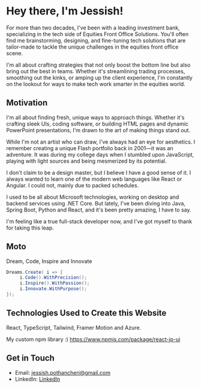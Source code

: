 # Hey there, I'm Jessish! <JP/>

For more than two decades, I've been with a leading investment bank, specializing in the tech side of Equities Front Office Solutions. You'll often find me brainstorming, designing, and fine-tuning tech solutions that are tailor-made to tackle the unique challenges in the equities front office scene.

I'm all about crafting strategies that not only boost the bottom line but also bring out the best in teams. Whether it's streamlining trading processes, smoothing out the kinks, or amping up the client experience, I'm constantly on the lookout for ways to make tech work smarter in the equities world.

## Motivation

I'm all about finding fresh, unique ways to approach things. Whether it's crafting sleek UIs, coding software, or building HTML pages and dynamic PowerPoint presentations, I'm drawn to the art of making things stand out.

While I'm not an artist who can draw, I've always had an eye for aesthetics. I remember creating a unique Flash portfolio back in 2001—it was an adventure. It was during my college days when I stumbled upon JavaScript, playing with light sources and being mesmerized by its potential.

I don't claim to be a design master, but I believe I have a good sense of it. I always wanted to learn one of the modern web languages like React or Angular. I could not, mainly due to packed schedules.

I used to be all about Microsoft technologies, working on desktop and backend services using .NET Core.
But lately, I've been diving into Java, Spring Boot, Python and React, and it's been pretty amazing, I have to say.

I'm feeling like a true full-stack developer now, and I've got myself to thank for taking this leap.

## Moto

Dream, Code, Inspire and Innovate

```csharp
Dreams.Create( i => {
     i.Code().WithPrecision();
     i.Inspire().WithPassion();
     i.Innovate.WithPurpose();
});
```

## Technologies Used to Create this Website

React, TypeScript, Tailwind, Framer Motion and Azure.

My custom npm library :)
https://www.npmjs.com/package/react-jp-ui

## Get in Touch

- Email: [jessish.pothancheri@gmail.com](jessish.pothancheri@gmail.com)
- LinkedIn: [LinkedIn](https://www.linkedin.com/in/jessish-pothancheri-5985576/)
